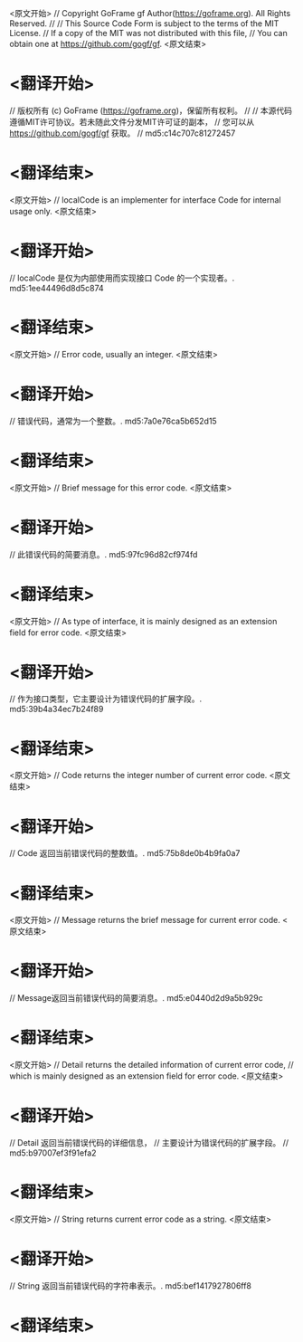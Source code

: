 
<原文开始>
// Copyright GoFrame gf Author(https://goframe.org). All Rights Reserved.
//
// This Source Code Form is subject to the terms of the MIT License.
// If a copy of the MIT was not distributed with this file,
// You can obtain one at https://github.com/gogf/gf.
<原文结束>

# <翻译开始>
// 版权所有 (c) GoFrame (https://goframe.org)，保留所有权利。
//
// 本源代码遵循MIT许可协议。若未随此文件分发MIT许可证的副本，
// 您可以从 https://github.com/gogf/gf 获取。
// md5:c14c707c81272457
# <翻译结束>


<原文开始>
// localCode is an implementer for interface Code for internal usage only.
<原文结束>

# <翻译开始>
// localCode 是仅为内部使用而实现接口 Code 的一个实现者。. md5:1ee44496d8d5c874
# <翻译结束>


<原文开始>
// Error code, usually an integer.
<原文结束>

# <翻译开始>
// 错误代码，通常为一个整数。. md5:7a0e76ca5b652d15
# <翻译结束>


<原文开始>
// Brief message for this error code.
<原文结束>

# <翻译开始>
// 此错误代码的简要消息。. md5:97fc96d82cf974fd
# <翻译结束>


<原文开始>
// As type of interface, it is mainly designed as an extension field for error code.
<原文结束>

# <翻译开始>
// 作为接口类型，它主要设计为错误代码的扩展字段。. md5:39b4a34ec7b24f89
# <翻译结束>


<原文开始>
// Code returns the integer number of current error code.
<原文结束>

# <翻译开始>
// Code 返回当前错误代码的整数值。. md5:75b8de0b4b9fa0a7
# <翻译结束>


<原文开始>
// Message returns the brief message for current error code.
<原文结束>

# <翻译开始>
// Message返回当前错误代码的简要消息。. md5:e0440d2d9a5b929c
# <翻译结束>


<原文开始>
// Detail returns the detailed information of current error code,
// which is mainly designed as an extension field for error code.
<原文结束>

# <翻译开始>
// Detail 返回当前错误代码的详细信息，
// 主要设计为错误代码的扩展字段。
// md5:b97007ef3f91efa2
# <翻译结束>


<原文开始>
// String returns current error code as a string.
<原文结束>

# <翻译开始>
// String 返回当前错误代码的字符串表示。. md5:bef1417927806ff8
# <翻译结束>

